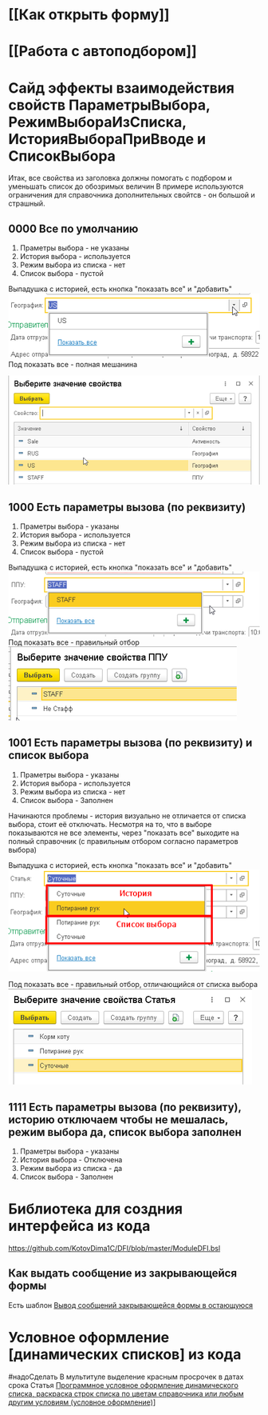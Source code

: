 # [[Как открыть форму]]

# [[Работа с автоподбором]]

#  Сайд эффекты взаимодействия свойств ПараметрыВыбора, РежимВыбораИзСписка, ИсторияВыбораПриВводе и СписокВыбора
Итак, все свойства из заголовка должны помогать с подбором и уменьшать список до обозримых величин
В примере используются ограничения для справочника дополнительных свойтсв - он большой и страшный.

## 0000 Все по умолчанию
1. Праметры выбора - не указаны
2. История выбора - используется
3. Режим выбора из списка - нет
4. Список выбора - пустой

Выпадушка с историей, есть кнопка "показать все" и "добавить"
![](Pasted%20image%2020210929123707.png)
Под показать все - полная мешанина

![](Pasted%20image%2020210929123905.png)

## 1000 Есть параметры вызова (по реквизиту)
1. Праметры выбора - указаны
2. История выбора - используется
3. Режим выбора из списка - нет
4. Список выбора - пустой

Выпадушка с историей, есть кнопка "показать все" и "добавить"
![](Pasted%20image%2020210929124115.png)
Под показать все - правильный отбор
![](Pasted%20image%2020210929124154.png)

## 1001 Есть параметры вызова (по реквизиту) и список выбора
1. Праметры выбора - указаны
2. История выбора - используется
3. Режим выбора из списка - нет
4. Список выбора - Заполнен

Начинаются проблемы - история визуально не отличается от списка выбора, стоит её отключать. Несмотря на то, что в выборе показываются не все элементы, через "показать все" выходите на полный справочник (с правильным отбором согласно параметров выбора)

Выпадушка с историей, есть кнопка "показать все" и "добавить"
![](Pasted%20image%2020210929124919.png)

Под показать все - правильный отбор, отличающийся от списка выбора
![](Pasted%20image%2020210929125154.png)

## 1111 Есть параметры вызова (по реквизиту), историю отключаем чтобы не мешалась, режим выбора да,  список выбора заполнен
1. Праметры выбора - указаны
2. История выбора - Отключена
3. Режим выбора из списка - да
4. Список выбора - Заполнен


# Библиотека для создния интерфейса из кода
https://github.com/KotovDima1C/DFI/blob/master/ModuleDFI.bsl

## Как выдать сообщение из закрывающейся формы
Есть шаблон [Вывод сообщений закрывающейся формы в остающуюся](Шаблоны.md#Вывод%20сообщений%20закрывающейся%20формы%20в%20остающуюся)

# Условное оформление \[динамических списков\] из кода

#надоСделать В мультитуле выделение красным просрочек в датах срока
Статья [Программное условное оформление динамического списка, раскраска строк списка по цветам справочника или любым другим условиям (условное оформление)](https://infostart.ru/1c/articles/1335442/)]
